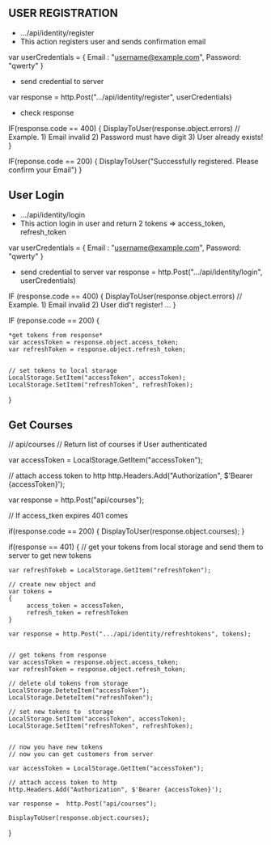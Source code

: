 
## USER REGISTRATION


- .../api/identity/register
- This action registers user and sends confirmation email



var userCredentials = 
{
    Email : "username@example.com",
    Password: "qwerty"
}

- send credential to server

var response =  http.Post(".../api/identity/register", userCredentials)


- check response

IF(response.code == 400)
{
    DisplayToUser(response.object.errors) // Example. 1) Email invalid 2) Password must have digit 3) User already exists!
}

IF(reponse.code == 200)
{
    DisplayToUser("Successfully registered. Please confirm your Email")
}





## User Login

- .../api/identity/login
- This action login in user and return 2 tokens => access_token, refresh_token


var userCredentials = 
{
    Email : "username@example.com",
    Password: "qwerty"
}


- send credential to server
var response =  http.Post(".../api/identity/login", userCredentials)



IF (response.code == 400)
{
    DisplayToUser(response.object.errors) // Example. 1) Email invalid 2) User did't register! ...
}


IF (reponse.code == 200)
{
  
    *get tokens from response*
    var accessToken = response.object.access_token;
    var refreshToken = response.object.refresh_token;


    // set tokens to local storage
    LocalStorage.SetItem("accessToken", accessToken);
    LocalStorage.SetItem("refreshToken", refreshToken);
}



## Get Courses

// api/courses
// Return list of courses if User authenticated



var accessToken = LocalStorage.GetItem("accessToken");

// attach access token to http
http.Headers.Add("Authorization", $'Bearer {accessToken}');

var response =  http.Post("api/courses");


// If access_tken expires 401 comes


if(response.code == 200)
{
    DisplayToUser(response.object.courses);
}





if(response == 401)
{
    // get your tokens from local storage and send them to server to get new tokens

    var refreshTokeb = LocalStorage.GetItem("refreshToken");

    // create new object and 
    var tokens = 
    {
         access_token = accessToken,
         refresh_token = refreshToken
    }

    var response = http.Post(".../api/identity/refreshtokens", tokens);
    

    // get tokens from response
    var accessToken = response.object.access_token;
    var refreshToken = response.object.refresh_token;

    // delete old tokens from storage
    LocalStorage.DeteteItem("accessToken");
    LocalStorage.DeteteItem("refreshToken");

    // set new tokens to  storage
    LocalStorage.SetItem("accessToken", accessToken);
    LocalStorage.SetItem("refreshToken", refreshToken);


    // now you have new tokens
    // now you can get customers from server

    var accessToken = LocalStorage.GetItem("accessToken");

    // attach access token to http
    http.Headers.Add("Authorization", $'Bearer {accessToken}');

    var response =  http.Post("api/courses");

    DisplayToUser(response.object.courses);

}
